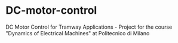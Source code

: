 # DC-motor-control
 DC Motor Control for Tramway Applications - Project for the course "Dynamics of Electrical Machines" at Politecnico di Milano
